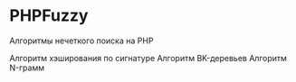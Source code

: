 # PHPFuzzy
Алгоритмы нечеткого поиска на PHP

Алгоритм хэширования по сигнатуре
Алгоритм BK-деревьев
Алгоритм N-грамм
